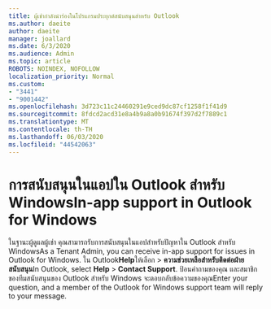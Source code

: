 ```yaml
---
title: ผู้เช่ากําลังนําร่องในโปรแกรมประยุกต์สนับสนุนสําหรับ Outlook
ms.author: daeite
author: daeite
manager: joallard
ms.date: 6/3/2020
ms.audience: Admin
ms.topic: article
ROBOTS: NOINDEX, NOFOLLOW
localization_priority: Normal
ms.custom:
- "3441"
- "9001442"
ms.openlocfilehash: 3d723c11c24460291e9ced9dc87cf1258f1f41d9
ms.sourcegitcommit: 8fdcd2acd31e8a4b9a8a0b91674f397d2f7889c1
ms.translationtype: MT
ms.contentlocale: th-TH
ms.lasthandoff: 06/03/2020
ms.locfileid: "44542063"
---
```

# <a name="in-app-support-in-outlook-for-windows"></a><span data-ttu-id="46957-102">การสนับสนุนในแอปใน Outlook สําหรับ Windows</span><span class="sxs-lookup"><span data-stu-id="46957-102">In-app support in Outlook for Windows</span></span>

<span data-ttu-id="46957-103">ในฐานะผู้ดูแลผู้เช่า คุณสามารถรับการสนับสนุนในแอปสําหรับปัญหาใน Outlook สําหรับ Windows</span><span class="sxs-lookup"><span data-stu-id="46957-103">As a Tenant Admin, you can receive in-app support for issues in Outlook for Windows.</span></span> <span data-ttu-id="46957-104">ใน Outlook**Help**ให้เลือก  >  **ความช่วยเหลือสําหรับติดต่อฝ่ายสนับสนุน**</span><span class="sxs-lookup"><span data-stu-id="46957-104">In Outlook, select **Help** > **Contact Support**.</span></span> <span data-ttu-id="46957-105">ป้อนคําถามของคุณ และสมาชิกของทีมสนับสนุนของ Outlook สําหรับ Windows จะตอบกลับข้อความของคุณ</span><span class="sxs-lookup"><span data-stu-id="46957-105">Enter your question, and a member of the Outlook for Windows support team will reply to your message.</span></span>